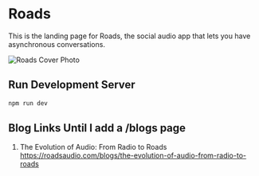 # Roads

This is the landing page for Roads, the social audio app that lets you have asynchronous conversations.

![Roads Cover Photo](https://roadsaudioassets.s3.amazonaws.com/Roads_Cover.png)

## Run Development Server

```bash
npm run dev
```

## Blog Links Until I add a /blogs page

1. The Evolution of Audio: From Radio to Roads https://roadsaudio.com/blogs/the-evolution-of-audio-from-radio-to-roads
